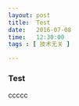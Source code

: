 ```yaml
---
layout: post
title:  Test
date:   2016-07-08
time:   12:30:00
tags : [ 技术无关 ]

---
```

### Test

ccccc
